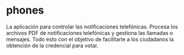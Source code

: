 # phones

La aplicación para controlar las notificaciones telefónicas. Procesa los archivos PDF de notificaciones telefónicas y gestiona las llamadas o mensajes. Todo esto con el objetivo de facilitarle a los ciudadanos la obtención de la credencial para votar.